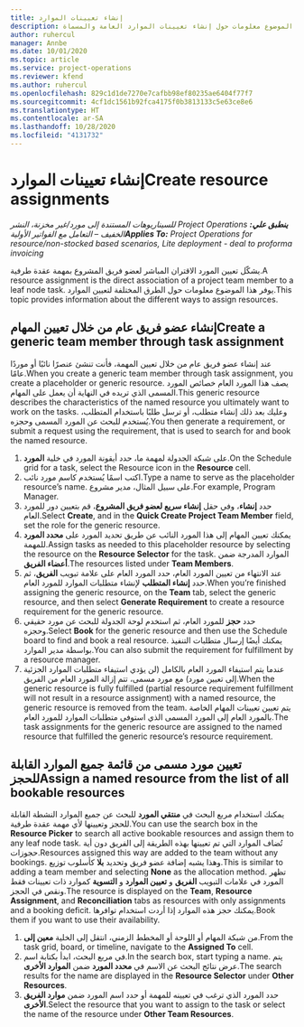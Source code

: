 ```yaml
---
title: إنشاء تعيينات الموارد
description: يوفر هذا الموضوع معلومات حول إنشاء تعيينات الموارد العامة والمسماة.
author: ruhercul
manager: Annbe
ms.date: 10/01/2020
ms.topic: article
ms.service: project-operations
ms.reviewer: kfend
ms.author: ruhercul
ms.openlocfilehash: 829c1d1de7270e7cafbb98ef80235ae6404f77f7
ms.sourcegitcommit: 4cf1dc1561b92fca4175f0b3813133c5e63ce8e6
ms.translationtype: HT
ms.contentlocale: ar-SA
ms.lasthandoff: 10/28/2020
ms.locfileid: "4131732"
---
```

# <a name="create-resource-assignments"></a><span data-ttu-id="30b99-103">إنشاء تعيينات الموارد</span><span class="sxs-lookup"><span data-stu-id="30b99-103">Create resource assignments</span></span>

<span data-ttu-id="30b99-104">_**ينطبق علي:** ‏‫Project Operations للسيناريوهات المستندة إلى مورد/غير مخزنة‬، ‏‫النشر الخفيف – التعامل مع الفواتير الأولية‬_</span><span class="sxs-lookup"><span data-stu-id="30b99-104">_**Applies To:** Project Operations for resource/non-stocked based scenarios, Lite deployment - deal to proforma invoicing_</span></span>


<span data-ttu-id="30b99-105">يشكّل تعيين المورد الاقتران المباشر لعضو فريق المشروع بمهمة عقدة طرفية.</span><span class="sxs-lookup"><span data-stu-id="30b99-105">A resource assignment is the direct association of a project team member to a leaf node task.</span></span> <span data-ttu-id="30b99-106">يوفر هذا الموضوع معلومات حول الطرق المختلفة لتعيين الموارد.</span><span class="sxs-lookup"><span data-stu-id="30b99-106">This topic provides information about the different ways to assign resources.</span></span>

## <a name="create-a-generic-team-member-through-task-assignment"></a><span data-ttu-id="30b99-107">إنشاء عضو فريق عام من خلال تعيين المهام</span><span class="sxs-lookup"><span data-stu-id="30b99-107">Create a generic team member through task assignment</span></span>


<span data-ttu-id="30b99-108">عند إنشاء عضو فريق عام من خلال تعيين المهمة، فأنت تنشئ عنصرًا نائبًا أو موردًا عامًا.</span><span class="sxs-lookup"><span data-stu-id="30b99-108">When you create a generic team member through task assignment, you create a placeholder or generic resource.</span></span> <span data-ttu-id="30b99-109">يصف هذا المورد العام خصائص المورد المسمى الذي تريده في النهاية أن يعمل على المهام.</span><span class="sxs-lookup"><span data-stu-id="30b99-109">This generic resource describes the characteristics of the named resource you ultimately want to work on the tasks.</span></span> <span data-ttu-id="30b99-110">وعليك بعد ذلك إنشاء متطلب، أو ترسل طلبًا باستخدام المتطلب، يُستخدم للبحث عن المورد المسمى وحجزه.</span><span class="sxs-lookup"><span data-stu-id="30b99-110">You then generate a requirement, or submit a request using the requirement, that is used to search for and book the named resource.</span></span>

1. <span data-ttu-id="30b99-111">على شبكة الجدولة لمهمة ما، حدد أيقونة المورد في خلية **المورد**.</span><span class="sxs-lookup"><span data-stu-id="30b99-111">On the Schedule grid for a task, select the Resource icon in the **Resource** cell.</span></span>
2. <span data-ttu-id="30b99-112">اكتب اسمًا يُستخدم كاسم مورد نائب.</span><span class="sxs-lookup"><span data-stu-id="30b99-112">Type a name to serve as the placeholder resource’s name.</span></span> <span data-ttu-id="30b99-113">على سبيل المثال، مدير مشروع.</span><span class="sxs-lookup"><span data-stu-id="30b99-113">For example, Program Manager.</span></span>
3. <span data-ttu-id="30b99-114">حدد **إنشاء**، وفي حقل **إنشاء سريع لعضو فريق المشروع**، قم بتعيين دور للمورد العام.</span><span class="sxs-lookup"><span data-stu-id="30b99-114">Select **Create**, and in the **Quick Create Project Team Member** field, set the role for the generic resource.</span></span>
4. <span data-ttu-id="30b99-115">يمكنك تعيين المهام إلى هذا المورد النائب عن طريق تحديد المورد على **محدد المورد** للمهمة.</span><span class="sxs-lookup"><span data-stu-id="30b99-115">Assign tasks as needed to this placeholder resource by selecting the resource on the **Resource Selector** for the task.</span></span> <span data-ttu-id="30b99-116">الموارد المدرجة ضمن **أعضاء الفريق**.</span><span class="sxs-lookup"><span data-stu-id="30b99-116">The resources listed under **Team Members**.</span></span>
5. <span data-ttu-id="30b99-117">عند الانتهاء من تعيين المورد العام، حدد المورد العام على علامة تبويب **الفريق**، ثم حدد **إنشاء المتطلب** لإنشاء متطلبات الموارد للمورد العام.</span><span class="sxs-lookup"><span data-stu-id="30b99-117">When you’re finished assigning the generic resource, on the **Team** tab, select the generic resource, and then select **Generate Requirement** to create a resource requirement for the generic resource.</span></span>
6. <span data-ttu-id="30b99-118">حدد **حجز** للمورد العام، ثم استخدم لوحة الجدولة للبحث عن مورد حقيقي وحجزه.</span><span class="sxs-lookup"><span data-stu-id="30b99-118">Select **Book** for the generic resource and then use the Schedule board to find and book a real resource.</span></span> <span data-ttu-id="30b99-119">يمكنك أيضًا إرسال متطلبات التنفيذ بواسطة مدير الموارد.</span><span class="sxs-lookup"><span data-stu-id="30b99-119">You can also submit the requirement for fulfillment by a resource manager.</span></span>
7. <span data-ttu-id="30b99-120">عندما يتم استيفاء المورد العام بالكامل (لن يؤدي استيفاء متطلبات الموارد الجزئية إلى تعيين مورد) مع مورد مسمى، تتم إزالة المورد العام من الفريق.</span><span class="sxs-lookup"><span data-stu-id="30b99-120">When the generic resource is fully fulfilled (partial resource requirement fulfillment will not result in a resource assignment) with a named resource, the generic resource is removed from the team.</span></span> <span data-ttu-id="30b99-121">يتم تعيين تعيينات المهام الخاصة بالمورد العام إلى المورد المسمى الذي استوفى متطلبات الموارد للمورد العام.</span><span class="sxs-lookup"><span data-stu-id="30b99-121">The task assignments for the generic resource are assigned to the named resource that fulfilled the generic resource’s resource requirement.</span></span>

## <a name="assign-a-named-resource-from-the-list-of-all-bookable-resources"></a><span data-ttu-id="30b99-122">تعيين مورد مسمى من قائمة جميع الموارد القابلة للحجز</span><span class="sxs-lookup"><span data-stu-id="30b99-122">Assign a named resource from the list of all bookable resources</span></span>

<span data-ttu-id="30b99-123">يمكنك استخدام مربع البحث في **منتقي المورد** للبحث عن جميع الموارد النشطة القابلة للحجز وتعيينها لأي مهمة عقدة طرفية.</span><span class="sxs-lookup"><span data-stu-id="30b99-123">You can use the search box in the **Resource Picker** to search all active bookable resources and assign them to any leaf node task.</span></span> <span data-ttu-id="30b99-124">تُضاف الموارد التي تم تعيينها بهذه الطريقة إلى الفريق دون أية حجوزات.</span><span class="sxs-lookup"><span data-stu-id="30b99-124">Resources assigned this way are added to the team without any bookings.</span></span> <span data-ttu-id="30b99-125">وهذا يشبه إضافة عضو فريق وتحديد **بلا** كأسلوب توزيع.</span><span class="sxs-lookup"><span data-stu-id="30b99-125">This is similar to adding a team member and selecting **None** as the allocation method.</span></span> <span data-ttu-id="30b99-126">تظهر المورد في علامات التبويب **الفريق** و **تعيين الموارد** و **التسوية** كموارد ذات تعيينات فقط ونقص في الحجز.</span><span class="sxs-lookup"><span data-stu-id="30b99-126">The resource is displayed on the **Team**, **Resource Assignment**, and **Reconciliation** tabs as resources with only assignments and a booking deficit.</span></span> <span data-ttu-id="30b99-127">يمكنك حجز هذه الموارد إذا أردت استخدام توافرها.</span><span class="sxs-lookup"><span data-stu-id="30b99-127">Book them if you want to use their availability.</span></span>

1. <span data-ttu-id="30b99-128">من شبكة المهام أو اللوحة أو المخطط الزمني، انتقل إلى الخلية **معين إلى**.</span><span class="sxs-lookup"><span data-stu-id="30b99-128">From the task grid, board, or timeline, navigate to the **Assigned To** cell.</span></span>
2. <span data-ttu-id="30b99-129">في مربع البحث، ابدأ بكتابة اسم.</span><span class="sxs-lookup"><span data-stu-id="30b99-129">In the search box, start typing a name.</span></span> <span data-ttu-id="30b99-130">يتم عرض نتائج البحث عن الاسم في **محدد المورد** ضمن **الموارد الأخرى**.</span><span class="sxs-lookup"><span data-stu-id="30b99-130">The search results for the name are displayed in the **Resource Selector** under **Other Resources**.</span></span>
3. <span data-ttu-id="30b99-131">حدد المورد الذي ترغب في تعيينه للمهمة أو حدد اسم المورد ضمن **موارد الفريق الأخرى**.</span><span class="sxs-lookup"><span data-stu-id="30b99-131">Select the resource that you want to assign to the task or select the name of the resource under **Other Team Resources**.</span></span>
